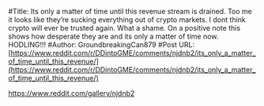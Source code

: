 #Title: Its only a matter of time until this revenue stream is drained. Too me it looks like they’re sucking everything out of crypto markets. I dont think crypto will ever be trusted again. What a shame. On a positive note this shows how desperate they are and its only a matter of time now. HODLING!!!
#Author: GroundbreakingCan879
#Post URL: [https://www.reddit.com/r/DDintoGME/comments/njdnb2/its_only_a_matter_of_time_until_this_revenue/](https://www.reddit.com/r/DDintoGME/comments/njdnb2/its_only_a_matter_of_time_until_this_revenue/)


https://www.reddit.com/gallery/njdnb2